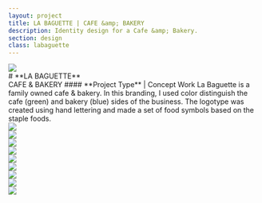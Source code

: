```yaml
---
layout: project
title: LA BAGUETTE | CAFE &amp; BAKERY
description: Identity design for a Cafe &amp; Bakery.
section: design
class: labaguette
---
```

<div class="container tentwentyfour">

<div class="content two-thirds"><a class="max" rel="group" href="labaguette_01.jpg" ><img src="labaguette_01.jpg" alt=" "/></a></div>

<div class="content third" markdown="1">
# **LA BAGUETTE**<br>CAFE &amp; BAKERY
#### **Project Type** | Concept Work
La Baguette is a family owned cafe & bakery. In this branding, I used color distinguish the cafe (green) and bakery (blue) sides of the business. The logotype was created using hand lettering and made a set of food symbols based on the staple foods.

</div>

<div class="content half"><a class="max" rel="group" href="labaguette_03.jpg" ><img src="labaguette_03.jpg" alt=" "/></a></div>
<div class="content half"><a class="max" rel="group" href="labaguette-logo.gif" ><img src="labaguette-logo.gif" alt=" "/></a></div>

<div class="content half"><a class="max" rel="group" href="labaguette_04.jpg" ><img src="labaguette_04.jpg" alt=" "/></a></div>
<div class="content half"><a class="max" rel="group" href="labaguette_05.jpg" ><img src="labaguette_05.jpg" alt=" "/></a></div>

<div class="content third"><a class="max" rel="group" href="labaguette_06.jpg" ><img src="labaguette_06.jpg" alt=" "/></a></div>
<div class="content third"><a class="max" rel="group" href="labaguette_07.jpg" ><img src="labaguette_07.jpg" alt=" "/></a></div>
<div class="content third"><a class="max" rel="group" href="labaguette_08.jpg" ><img src="labaguette_08.jpg" alt=" "/></a></div>

<div class="content half"><a class="max" rel="group" href="labaguette_09.jpg" ><img src="labaguette_09.jpg" alt=" "/></a></div>
<div class="content half"><a class="max" rel="group" href="labaguette_010.jpg" ><img src="labaguette_010.jpg" alt=" "/></a></div>

</div><!-- End TenTwentyFour -->
